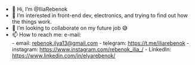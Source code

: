 - 👋 Hi, I’m @IliaRebenok
- 👀 I’m interested in front-end dev, electronics, and trying to find out how the things work.
- 💞️ I’m looking to collaborate on my future job 😅
- 📫 How to reach me: e-mail:  
      - email:      rebenok.ilya13@gmail.com
      - telegram:   https://t.me/iliarebenok
      - instagram:  https://www.instagram.com/rebenok_ilia_/
      - LinkedIn:   https://www.linkedin.com/in/elyarebenok/


